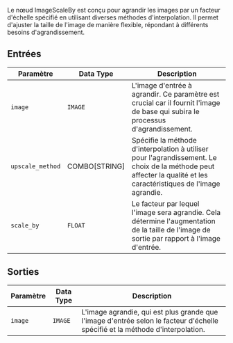 Le nœud ImageScaleBy est conçu pour agrandir les images par un facteur d'échelle spécifié en utilisant diverses méthodes d'interpolation. Il permet d'ajuster la taille de l'image de manière flexible, répondant à différents besoins d'agrandissement.

## Entrées

| Paramètre       | Data Type | Description                                                                 |
|-----------------|-------------|----------------------------------------------------------------------------|
| `image`         | `IMAGE`     | L'image d'entrée à agrandir. Ce paramètre est crucial car il fournit l'image de base qui subira le processus d'agrandissement. |
| `upscale_method`| COMBO[STRING] | Spécifie la méthode d'interpolation à utiliser pour l'agrandissement. Le choix de la méthode peut affecter la qualité et les caractéristiques de l'image agrandie. |
| `scale_by`      | `FLOAT`     | Le facteur par lequel l'image sera agrandie. Cela détermine l'augmentation de la taille de l'image de sortie par rapport à l'image d'entrée. |

## Sorties

| Paramètre | Data Type | Description                                                   |
|-----------|-------------|---------------------------------------------------------------|
| `image`   | `IMAGE`     | L'image agrandie, qui est plus grande que l'image d'entrée selon le facteur d'échelle spécifié et la méthode d'interpolation. |

